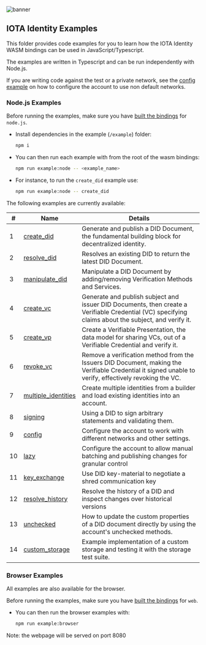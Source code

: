 ![banner](./../../../.meta/identity_banner.png)

## IOTA Identity Examples

This folder provides code examples for you to learn how the IOTA Identity WASM bindings can be used in JavaScript/Typescript.

The examples are written in Typescript and can be run independently with Node.js.

If you are writing code against the test or a private network, see the [config example](node/advanced/3_config.ts) on how to configure the account to use non default networks.

### Node.js Examples

Before running the examples, make sure you have [built the bindings](../README.md#Build) for `node.js`.

- Install dependencies in the example (`/example`) folder:
    ```bash
    npm i
    ```

- You can then run each example with from the root of the wasm bindings:
    ```bash
    npm run example:node -- <example_name>
    ```

- For instance, to run the `create_did` example use:
    ```bash
    npm run example:node -- create_did
    ```

The following examples are currently available:

| # | Name | Details |
| -------- | -------- | -------- |
|1| [create_did](node/basic/1_create_did.ts)| Generate and publish a DID Document, the fundamental building block for decentralized identity.    |
|2| [resolve_did](node/basic/2_resolve_did.js)          | Resolves an existing DID to return the latest DID Document. |  
|3| [manipulate_did](node/basic/3_manipulate_did.ts)|  Manipulate a DID Document by adding/removing Verification Methods and Services. |
|4| [create_vc](node/basic/4_create_vc.ts)             | Generate and publish subject and issuer DID Documents, then create a Verifiable Credential (VC) specifying claims about the subject, and verify it.|
|5| [create_vp](node/basic/5_create_vp.ts)             | Create a Verifiable Presentation, the data model for sharing VCs, out of a Verifiable Credential and verify it.      
|6| [revoke_vc](node/basic/6_revoke_vc.ts)             | Remove a verification method from the Issuers DID Document, making the Verifiable Credential it signed unable to verify, effectively revoking the VC.            
|7| [multiple_identities](node/basic/7_multiple_identities.ts) | Create multiple identities from a builder and load existing identities into an account. |
|8| [signing](node/basic/8_signing.ts) | Using a DID to sign arbitrary statements and validating them. |
|9| [config](node/basic/9_config.ts) | Configure the account to work with different networks and other settings. |
|10| [lazy](node/basic/10_lazy.ts)| Configure the account to allow manual batching and publishing changes for granular control | 
|11| [key_exchange](node/advanced/1_key_exchange.ts) | Use DID key-material to negotiate a shred communication key |
|12| [resolve_history](node/advanced/2_resolve_history.ts) | Resolve the history of a DID and inspect changes over historical versions |
|13| [unchecked](node/advanced/3_unchecked.ts) |  How to update the custom properties of a DID document directly by using the account's unchecked methods. |
|14| [custom_storage](node/advanced/4_custom_storage.ts) | Example implementation of a custom storage and testing it with the storage test suite. |

### Browser Examples

All examples are also available for the browser.

Before running the examples, make sure you have [built the bindings](../README.md#Build) for `web`.


- You can then run the browser examples with:
    ```bash
    npm run example:browser
    ```

Note: the webpage will be served on port 8080
